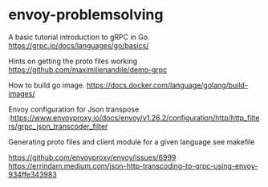 # envoy-problemsolving

A basic tutorial introduction to gRPC in Go. https://grpc.io/docs/languages/go/basics/

Hints on getting the proto files working https://github.com/maximilienandile/demo-grpc

How to build go image. https://docs.docker.com/language/golang/build-images/

Envoy configuration for Json transpose :https://www.envoyproxy.io/docs/envoy/v1.26.2/configuration/http/http_filters/grpc_json_transcoder_filter

Generating proto files and client module for a given language see makefile


https://github.com/envoyproxy/envoy/issues/6999
https://errindam.medium.com/json-http-transcoding-to-grpc-using-envoy-934ffe343983

